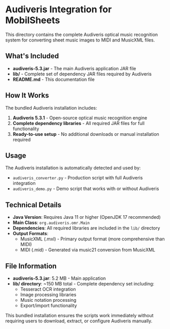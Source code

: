 # Audiveris Integration for MobilSheets

This directory contains the complete Audiveris optical music recognition system for converting sheet music images to MIDI and MusicXML files.

## What's Included

- **audiveris-5.3.jar** - The main Audiveris application JAR file
- **lib/** - Complete set of dependency JAR files required by Audiveris
- **README.md** - This documentation file

## How It Works

The bundled Audiveris installation includes:

1. **Audiveris 5.3.1** - Open-source optical music recognition engine
2. **Complete dependency libraries** - All required JAR files for full functionality
3. **Ready-to-use setup** - No additional downloads or manual installation required

## Usage

The Audiveris installation is automatically detected and used by:

- `audiveris_converter.py` - Production script with full Audiveris integration
- `audiveris_demo.py` - Demo script that works with or without Audiveris

## Technical Details

- **Java Version**: Requires Java 11 or higher (OpenJDK 17 recommended)
- **Main Class**: `org.audiveris.omr.Main`
- **Dependencies**: All required libraries are included in the `lib/` directory
- **Output Formats**: 
  - MusicXML (.mxl) - Primary output format (more comprehensive than MIDI)
  - MIDI (.mid) - Generated via music21 conversion from MusicXML

## File Information

- **audiveris-5.3.jar**: 5.2 MB - Main application
- **lib/ directory**: ~150 MB total - Complete dependency set including:
  - Tesseract OCR integration
  - Image processing libraries
  - Music notation processing
  - Export/import functionality

This bundled installation ensures the scripts work immediately without requiring users to download, extract, or configure Audiveris manually.